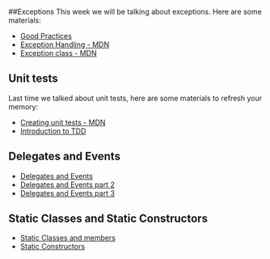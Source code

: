 ##Exceptions
This week we will be talking about exceptions. Here are some materials:
* [Good Practices](http://www.codeproject.com/Articles/9538/Exception-Handling-Best-Practices-in-NET)
* [Exception Handling - MDN](https://msdn.microsoft.com/en-us/library/ms173162.aspx)
* [Exception class - MDN](https://msdn.microsoft.com/en-us/library/system.exception(v=vs.110).aspx)

## Unit tests
Last time we talked about unit tests, here are some materials to refresh your memory:
* [Creating unit tests - MDN](https://msdn.microsoft.com/en-us/library/ms182532.aspx)
* [Introduction to TDD](http://www.agiledata.org/essays/tdd.html)

## Delegates and Events

* [Delegates and Events](https://msdn.microsoft.com/en-us/library/orm-9780596521066-01-17.aspx)
* [Delegates and Events part 2](http://csharpindepth.com/Articles/Chapter2/Events.aspx)
* [Delegates and Events part 3](http://www.c-sharpcorner.com/UploadFile/84c85b/delegates-and-events-C-Sharp-net/)


## Static Classes and Static Constructors

* [Static Classes and members](https://msdn.microsoft.com/en-us/library/79b3xss3.aspx)
* [Static Constructors](https://msdn.microsoft.com/en-us/library/k9x6w0hc.aspx)



